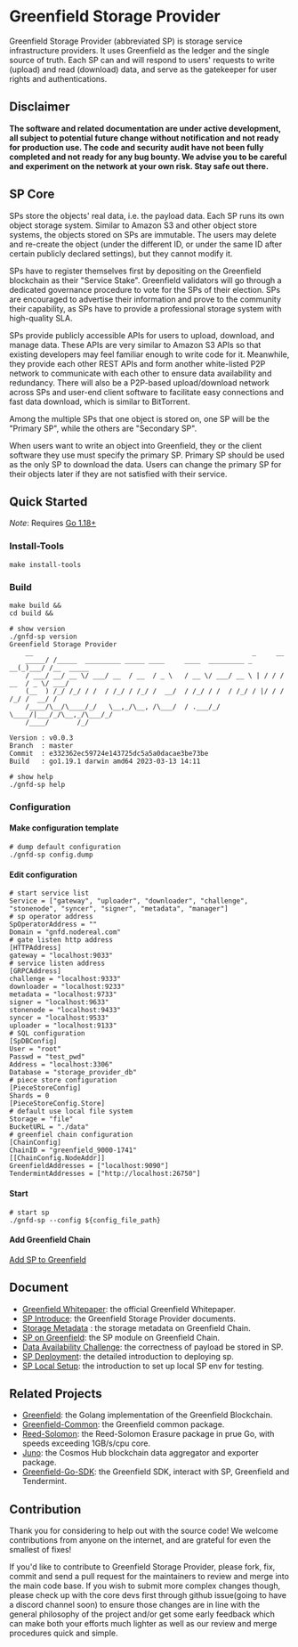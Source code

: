# Greenfield Storage Provider

Greenfield Storage Provider (abbreviated SP) is storage service infrastructure providers. It uses Greenfield as the ledger 
and the single source of truth. Each SP can and will respond to users' requests to write (upload) and read (download) 
data, and serve as the gatekeeper for user rights and authentications.

## Disclaimer
**The software and related documentation are under active development, all subject to potential future change without
notification and not ready for production use. The code and security audit have not been fully completed and not ready
for any bug bounty. We advise you to be careful and experiment on the network at your own risk. Stay safe out there.**

## SP Core
SPs store the objects' real data, i.e. the payload data. Each SP runs its own object storage system. Similar to Amazon 
S3 and other object store systems, the objects stored on SPs are immutable. The users may delete and re-create the object 
(under the different ID, or under the same ID after certain publicly declared settings), but they cannot modify it.

SPs have to register themselves first by depositing on the Greenfield blockchain as their "Service Stake". Greenfield 
validators will go through a dedicated governance procedure to vote for the SPs of their election. SPs are encouraged 
to advertise their information and prove to the community their capability, as SPs have to provide a professional storage 
system with high-quality SLA.

SPs provide publicly accessible APIs for users to upload, download, and manage data. These APIs are very similar to Amazon 
S3 APIs so that existing developers may feel familiar enough to write code for it. Meanwhile, they provide each other REST 
APIs and form another white-listed P2P network to communicate with each other to ensure data availability and redundancy. 
There will also be a P2P-based upload/download network across SPs and user-end client software to facilitate easy connections 
and fast data download, which is similar to BitTorrent.

Among the multiple SPs that one object is stored on, one SP will be the "Primary SP", while the others are "Secondary SP".

When users want to write an object into Greenfield, they or the client software they use must specify the primary SP. Primary 
SP should be used as the only SP to download the data. Users can change the primary SP for their objects later if they are not 
satisfied with their service.


## Quick Started

*Note*: Requires [Go 1.18+](https://go.dev/dl/)

### Install-Tools
```shell
make install-tools
```
### Build
```shell
make build &&
cd build &&

# show version
./gnfd-sp version
Greenfield Storage Provider
    __                                                       _     __
    _____/ /_____  _________ _____ ____     ____  _________ _   __(_)___/ /__  _____
    / ___/ __/ __ \/ ___/ __  / __  / _ \   / __ \/ ___/ __ \ | / / / __  / _ \/ ___/
    (__  ) /_/ /_/ / /  / /_/ / /_/ /  __/  / /_/ / /  / /_/ / |/ / / /_/ /  __/ /
    /____/\__/\____/_/   \__,_/\__, /\___/  / .___/_/   \____/|___/_/\__,_/\___/_/
    /____/       /_/

Version : v0.0.3
Branch  : master
Commit  : e332362ec59724e143725dc5a5a0dacae3be73be
Build   : go1.19.1 darwin amd64 2023-03-13 14:11

# show help
./gnfd-sp help
```
### Configuration

#### Make configuration template
```shell
# dump default configuration
./gnfd-sp config.dump
```

#### Edit configuration 
```shell
# start service list
Service = ["gateway", "uploader", "downloader", "challenge", "stonenode", "syncer", "signer", "metadata", "manager"]
# sp operator address 
SpOperatorAddress = ""
Domain = "gnfd.nodereal.com"
# gate listen http address
[HTTPAddress]
gateway = "localhost:9033"
# service listen address
[GRPCAddress]
challenge = "localhost:9333"
downloader = "localhost:9233"
metadata = "localhost:9733"
signer = "localhost:9633"
stonenode = "localhost:9433"
syncer = "localhost:9533"
uploader = "localhost:9133"
# SQL configuration
[SpDBConfig]
User = "root"
Passwd = "test_pwd"
Address = "localhost:3306"
Database = "storage_provider_db"
# piece store configuration
[PieceStoreConfig]
Shards = 0
[PieceStoreConfig.Store]
# default use local file system 
Storage = "file"
BucketURL = "./data"
# greenfiel chain configuration
[ChainConfig]
ChainID = "greenfield_9000-1741"
[[ChainConfig.NodeAddr]]
GreenfieldAddresses = ["localhost:9090"]
TendermintAddresses = ["http://localhost:26750"]
```

#### Start

```shell
# start sp
./gnfd-sp --config ${config_file_path}
```

#### Add Greenfield Chain
[Add SP to Greenfield](https://github.com/bnb-chain/greenfield/blob/master/docs/cli/storage-provider.md)

## Document
* [Greenfield Whitepaper](https://github.com/bnb-chain/greenfield-whitepaper): the official Greenfield Whitepaper. 
* [SP Introduce](docs/readme.md): the Greenfield Storage Provider documents.
* [Storage Metadata](https://github.com/bnb-chain/greenfield/blob/master/docs/core-concept/storage-metadata-models.md) : the storage metadata on Greenfield Chain.
* [SP on Greenfield](https://github.com/bnb-chain/greenfield/blob/master/docs/modules/storage_provider_management.md): the SP module on Greenfield Chain.
* [Data Availability Challenge](https://github.com/bnb-chain/greenfield/blob/master/docs/modules/data_availability_challenge.md): the correctness of payload be stored in SP. 
* [SP Deployment](docs/tutorial/01-deployment.md): the detailed introduction to deploying sp.
* [SP Local Setup](docs/run-book/03-local.toml): the introduction to set up local SP env for testing.

## Related Projects
* [Greenfield](https://github.com/bnb-chain/greenfield): the Golang implementation of the Greenfield Blockchain.
* [Greenfield-Common](https://github.com/bnb-chain/greenfield-common): the Greenfield common package.
* [Reed-Solomon](https://github.com/klauspost/reedsolomon): the Reed-Solomon Erasure package in prue Go, with speeds exceeding 1GB/s/cpu core.
* [Juno](https://github.com/bnb-chain/juno): the Cosmos Hub blockchain data aggregator and exporter package.
* [Greenfield-Go-SDK](https://github.com/bnb-chain/greenfield-go-sdk): the Greenfield SDK, interact with SP, Greenfield and Tendermint.


## Contribution
Thank you for considering to help out with the source code! We welcome contributions from 
anyone on the internet, and are grateful for even the smallest of fixes!

If you'd like to contribute to Greenfield Storage Provider, please fork, fix, commit and 
send a pull request for the maintainers to review and merge into the main code base. 
If you wish to submit more complex changes though, please check up with the core devs first 
through github issue(going to have a discord channel soon) to ensure those changes are in 
line with the general philosophy of the project and/or get some early feedback which can make 
both your efforts much lighter as well as our review and merge procedures quick and simple.
